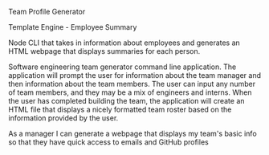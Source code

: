 Team Profile Generator

Template Engine - Employee Summary

Node CLI that takes in information about employees and generates an HTML webpage that displays summaries for each person. 

Software engineering team generator command line application. The application will prompt the user for information about the team manager and then information about the team members. The user can input any number of team members, and they may be a mix of engineers and interns. When the user has completed building the team, the application will create an HTML file that displays a nicely formatted team roster based on the information provided by the user. 

As a manager I can generate a webpage that displays my team's basic info so that they have quick access to emails and GitHub profiles
